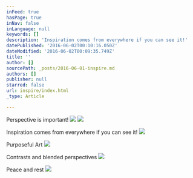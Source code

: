 ```yaml
---
inFeed: true
hasPage: true
inNav: false
inLanguage: null
keywords: []
description: 'Inspiration comes from everywhere if you can see it!'
datePublished: '2016-06-02T00:10:16.050Z'
dateModified: '2016-06-02T00:09:35.749Z'
title: ''
author: []
sourcePath: _posts/2016-06-01-inspire.md
authors: []
publisher: null
starred: false
url: inspire/index.html
_type: Article

---
```

Perspective is important!
![](https://the-grid-user-content.s3-us-west-2.amazonaws.com/2c44d917-3ee2-4891-9c68-565d719b681b.jpg)
![](https://the-grid-user-content.s3-us-west-2.amazonaws.com/cddab034-bc01-41cd-9bcf-9ad1ac511eff.jpg)

Inspiration comes from everywhere if you can see it!
![](https://the-grid-user-content.s3-us-west-2.amazonaws.com/34f39bda-b249-400c-9424-e3a47163df40.jpg)

Purposeful Art
![](https://the-grid-user-content.s3-us-west-2.amazonaws.com/36e7be34-95a4-4d2f-989c-294f212acace.jpg)

Contrasts and blended perspectives
![](https://the-grid-user-content.s3-us-west-2.amazonaws.com/6a3b9c21-9632-42e5-8e7b-32c1ceb3494a.jpg)

Peace and rest
![](https://the-grid-user-content.s3-us-west-2.amazonaws.com/7ba109d9-9908-4b5a-933a-ad6a16e2e880.jpg)